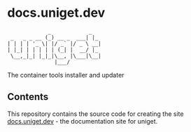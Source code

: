 # docs.uniget.dev

```plaintext
             _            _
 _   _ _ __ (_) __ _  ___| |_
| | | | '_ \| |/ _` |/ _ \ __|
| |_| | | | | | (_| |  __/ |_
 \__,_|_| |_|_|\__, |\___|\__|
               |___/
```

The container tools installer and updater

## Contents

This repository contains the source code for creating the site [docs.uniget.dev](https://docs.uniget.dev) - the documentation site for uniget.
